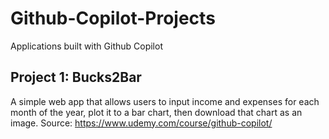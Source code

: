 # Github-Copilot-Projects
Applications built with Github Copilot

## Project 1: Bucks2Bar
A simple web app that allows users to input income and expenses for each month of the year, plot it to a bar chart, then download that chart as an image.
Source: https://www.udemy.com/course/github-copilot/
